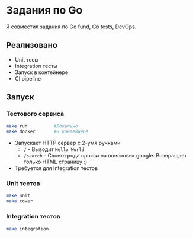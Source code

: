 # Задания по Go

Я совместил задания по Go fund, Go tests, DevOps.

## Реализовано

- Unit тесы
- Integration тесты
- Запуск в контейнере
- CI pipeline

## Запуск

### Тестового сервиса

```bash
make run          #Локально
make docker       #В контейнере
```

- Запускает HTTP сервер с 2-умя ручками
	- `/` - Выводит `Hello World`
	- `/search` - Своего рода прокси на поисковик google. Возвращает только HTML страницу :)
- Требуется для Integration тестов

### Unit тестов

```bash
make unit
make cover
```

### Integration тестов

```bash
make integration
```
